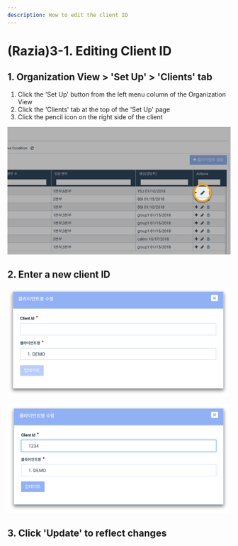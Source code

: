 ```yaml
---
description: How to edit the client ID
---
```


# \(Razia\)3-1. Editing Client ID

## 1. Organization View &gt; 'Set Up' &gt; 'Clients' tab

1. Click the 'Set Up' button from the left menu column of the Organization View
2. Click the 'Clients' tab at the top of the 'Set Up' page
3. Click the pencil icon on the right side of the client

![](../../../.gitbook/assets/a_3-1_1.jpg)

## 2. Enter a new client ID

![](../../../.gitbook/assets/id-2.png)

![The screen you will see when you entered the client ID as &apos;1234&apos;.](../../../.gitbook/assets/id-3.png)

## 3. Click 'Update' to reflect changes


